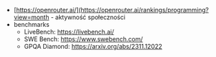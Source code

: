 * [https://openrouter.ai/](https://openrouter.ai/rankings/programming?view=month - aktywność społeczności
* benchmarks
  * LiveBench: https://livebench.ai/ 
  * SWE Bench: https://www.swebench.com/ 
  * GPQA Diamond: https://arxiv.org/abs/2311.12022
